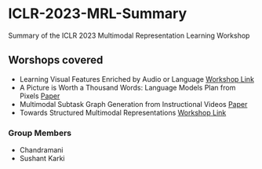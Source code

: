 # ICLR-2023-MRL-Summary
Summary of the ICLR 2023 Multimodal Representation Learning Workshop


## Worshops covered

- Learning Visual Features Enriched by Audio or Language [Workshop Link]([https://openreview.net/pdf?id=3hTpRkGohE](https://iclr.cc/virtual/2023/14068))
- A Picture is Worth a Thousand Words: Language Models Plan from Pixels [Paper](https://openreview.net/pdf?id=3hTpRkGohE)
- Multimodal Subtask Graph Generation from Instructional Videos [Paper](https://openreview.net/pdf?id=zJhWyDcmgNs)
- Towards Structured Multimodal Representations [Workshop Link](https://iclr.cc/virtual/2023/14070)


### Group Members
  - Chandramani
  - Sushant Karki
